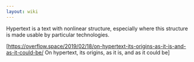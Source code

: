 ```yaml
---
layout: wiki
---
```


Hypertext is a text with nonlinear structure, especially where this structure is made usable by particular technologies.

[https://overflow.space/2019/02/18/on-hypertext-its-origins-as-it-is-and-as-it-could-be/ On hypertext, its origins, as it is, and as it could be]


